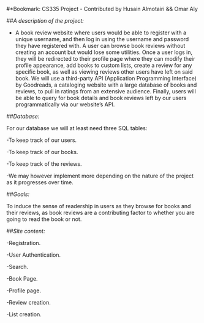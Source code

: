 #*Bookmark: CS335 Project - Contributed by Husain Almotairi && Omar Aly


##*A description of the project:*

  - A book review website where users would be able to register with a unique username, and then log in using the username and password they have registered with. A user can browse book reviews without creating an account but would lose some utilities. Once a user logs in, they will be redirected to their profile page where they can modify their profile appearance, add books to custom lists, create a review for any specific book, as well as viewing reviews other users have left on said book. We will use a third-party API (Application Programming Interface) by Goodreads, a cataloging website with a large database of books and reviews, to pull in ratings from an extensive audience. Finally, users will be able to query for book details and book reviews left by our users programmatically via our website’s API. 

 

##*Database:*  

For our database we will at least need three SQL tables: 

-To keep track of our users. 

-To keep track of our books. 

-To keep track of the reviews. 

-We may however implement more depending on the nature of the project as it progresses over time. 

 

##*Goals:*  

To induce the sense of readership in users as they browse for books and their reviews, as book reviews are a contributing factor to whether you are going to read the book or not.  
 

##*Site content:* 

-Registration. 

-User Authentication. 

-Search. 

-Book Page. 

-Profile page. 

-Review creation. 

-List creation. 

 
